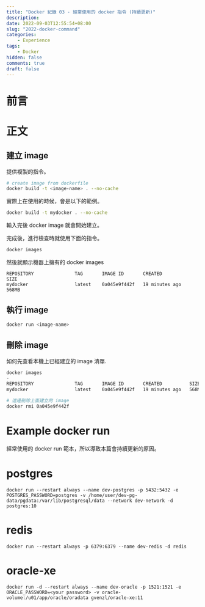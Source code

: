 ```yaml
---
title: "Docker 紀錄 03 - 經常使用的 docker 指令 (持續更新)"
description: 
date: 2022-09-03T12:55:54+08:00
slug: "2022-docker-command"
categories:
    - Experience
tags:
    - Docker
hidden: false
comments: true
draft: false
---
```


# 前言

# 正文

## 建立 image

提供複製的指令。

```bash
# create image from dockerfile
docker build -t <image-name> . --no-cache
```

實際上在使用的時候，會是以下的範例。

```bash
docker build -t mydocker . --no-cache
```

輸入完後 docker image 就會開始建立。

完成後，進行檢查時就使用下面的指令。

```bash
docker images
```

然後就顯示機器上擁有的 docker images

```
REPOSITORY               TAG       IMAGE ID       CREATED          SIZE
mydocker                 latest    0a045e9f442f   19 minutes ago   568MB
```

## 執行 image

```bash
docker run <image-name>
```

## 刪除 image

如何先查看本機上已經建立的 image 清單.

```bash
docker images
-
REPOSITORY               TAG       IMAGE ID       CREATED          SIZE
mydocker                 latest    0a045e9f442f   19 minutes ago   568MB
```

```bash
# 這邊刪除上面建立的 image 
docker rmi 0a045e9f442f
```

# Example docker run

經常使用的 docker run 範本，所以導致本篇會持續更新的原因。

# postgres

```
docker run --restart always --name dev-postgres -p 5432:5432 -e POSTGRES_PASSWORD=postgres -v /home/user/dev-pg-data/pgdata:/var/lib/postgresql/data --network dev-network -d postgres:10
```

# redis

```
docker run --restart always -p 6379:6379 --name dev-redis -d redis
```

# oracle-xe

```
docker run -d --restart always --name dev-oracle -p 1521:1521 -e ORACLE_PASSWORD=<your password> -v oracle-volume:/u01/app/oracle/oradata gvenzl/oracle-xe:11
```
